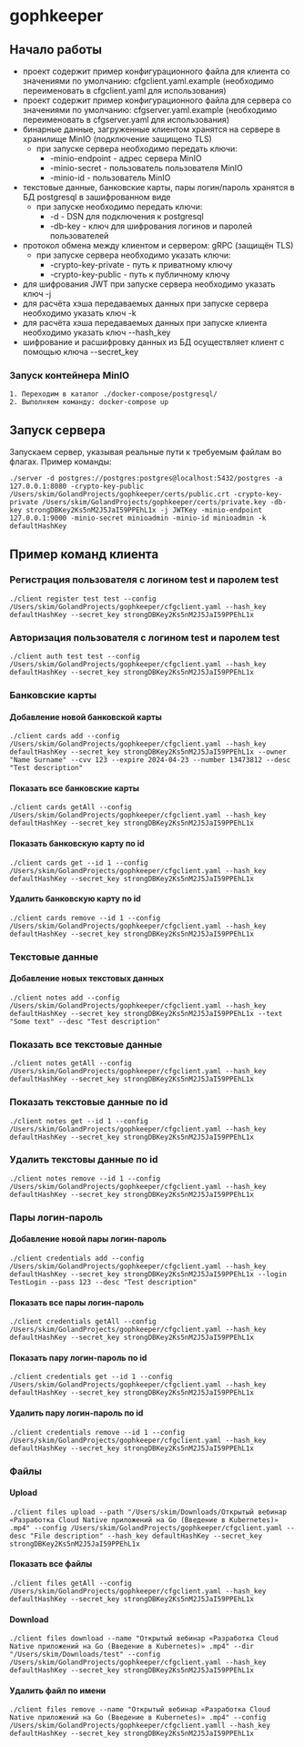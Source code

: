 # gophkeeper

## Начало работы
- проект содержит пример конфигурационного файла для клиента со значениями по умолчанию: cfgclient.yaml.example 
  (необходимо переименовать в cfgclient.yaml для использования)
- проект содержит пример конфигурационного файла для сервера со значениями по умолчанию: cfgserver.yaml.example
  (необходимо переименовать в cfgserver.yaml для использования)
- бинарные данные, загруженные клиентом хранятся на сервере в хранилище MinIO (подключение защищено TLS)
    - при запуске сервера необходимо передать ключи: 
        - -minio-endpoint - адрес сервера MinIO
        - -minio-secret - пользователь пользователя MinIO
        - -minio-id - пользователь MinIO 
- текстовые данные, банковские карты, пары логин/пароль хранятся в БД postgresql в зашифрованном виде
    - при запуске необходимо передать ключи:
        - -d - DSN для подключения к postgresql
        - -db-key - ключ для шифрования логинов и паролей пользователей
- протокол обмена между клиентом и сервером: gRPC (защищён TLS) 
    - при запуске сервера необходимо указать ключи:
        - -crypto-key-private - путь к приватному ключу
        - -crypto-key-public - путь к публичному ключу
- для шифрования JWT при запуске сервера необходимо указать ключ -j
- для расчёта хэша передаваемых данных при запуске сервера необходимо указать ключ -k
- для расчёта хэша передаваемых данных при запуске клиента необходимо указать ключ --hash_key
- шифрование и расшифровку данных из БД осуществляет клиент с помощью ключа --secret_key

### Запуск контейнера MinIO
    1. Переходим в каталог ./docker-compose/postgresql/
    2. Выполняем команду: docker-compose up

## Запуск сервера

Запускаем сервер, указывая реальные пути к требуемым файлам во флагах. Пример команды:
```
./server -d postgres://postgres:postgres@localhost:5432/postgres -a 127.0.0.1:8080 -crypto-key-public /Users/skim/GolandProjects/gophkeeper/certs/public.crt -crypto-key-private /Users/skim/GolandProjects/gophkeeper/certs/private.key -db-key strongDBKey2Ks5nM2J5JaI59PPEhL1x -j JWTKey -minio-endpoint 127.0.0.1:9000 -minio-secret minioadmin -minio-id minioadmin -k defaultHashKey
```

## Пример команд клиента

### Регистрация пользователя с логином test и паролем test
```
./client register test test --config /Users/skim/GolandProjects/gophkeeper/cfgclient.yaml --hash_key defaultHashKey --secret_key strongDBKey2Ks5nM2J5JaI59PPEhL1x
```

### Авторизация пользователя с логином test и паролем test
```
./client auth test test --config /Users/skim/GolandProjects/gophkeeper/cfgclient.yaml --hash_key defaultHashKey --secret_key strongDBKey2Ks5nM2J5JaI59PPEhL1x
```

### Банковские карты
#### Добавление новой банковской карты
```
./client cards add --config /Users/skim/GolandProjects/gophkeeper/cfgclient.yaml --hash_key defaultHashKey --secret_key strongDBKey2Ks5nM2J5JaI59PPEhL1x --owner "Name Surname" --cvv 123 --expire 2024-04-23 --number 13473812 --desc "Test description"
```

#### Показать все банковские карты
```
./client cards getAll --config /Users/skim/GolandProjects/gophkeeper/cfgclient.yaml --hash_key defaultHashKey --secret_key strongDBKey2Ks5nM2J5JaI59PPEhL1x
```

#### Показать банковскую карту по id
```
./client cards get --id 1 --config /Users/skim/GolandProjects/gophkeeper/cfgclient.yaml --hash_key defaultHashKey --secret_key strongDBKey2Ks5nM2J5JaI59PPEhL1x
```

#### Удалить банковскую карту по id
```
./client cards remove --id 1 --config /Users/skim/GolandProjects/gophkeeper/cfgclient.yaml --hash_key defaultHashKey --secret_key strongDBKey2Ks5nM2J5JaI59PPEhL1x
```

### Текстовые данные

#### Добавление новых текстовых данных
```
./client notes add --config /Users/skim/GolandProjects/gophkeeper/cfgclient.yaml --hash_key defaultHashKey --secret_key strongDBKey2Ks5nM2J5JaI59PPEhL1x --text "Some text" --desc "Test description"
```

### Показать все текстовые данные
```
./client notes getAll --config /Users/skim/GolandProjects/gophkeeper/cfgclient.yaml --hash_key defaultHashKey --secret_key strongDBKey2Ks5nM2J5JaI59PPEhL1x
```

### Показать текстовые данные по id
```
./client notes get --id 1 --config /Users/skim/GolandProjects/gophkeeper/cfgclient.yaml --hash_key defaultHashKey --secret_key strongDBKey2Ks5nM2J5JaI59PPEhL1x
```

### Удалить текстовы данные по id
```
./client notes remove --id 1 --config /Users/skim/GolandProjects/gophkeeper/cfgclient.yaml --hash_key defaultHashKey --secret_key strongDBKey2Ks5nM2J5JaI59PPEhL1x
```

### Пары логин-пароль

#### Добавление новой пары логин-пароль
```
./client credentials add --config /Users/skim/GolandProjects/gophkeeper/cfgclient.yaml --hash_key defaultHashKey --secret_key strongDBKey2Ks5nM2J5JaI59PPEhL1x --login TestLogin --pass 123 --desc "Test description"
```

#### Показать все пары логин-пароль
```
./client credentials getAll --config /Users/skim/GolandProjects/gophkeeper/cfgclient.yaml --hash_key defaultHashKey --secret_key strongDBKey2Ks5nM2J5JaI59PPEhL1x
```

#### Показать пару логин-пароль по id
```
./client credentials get --id 1 --config /Users/skim/GolandProjects/gophkeeper/cfgclient.yaml --hash_key defaultHashKey --secret_key strongDBKey2Ks5nM2J5JaI59PPEhL1x
```

#### Удалить пару логин-пароль по id
```
./client credentials remove --id 1 --config /Users/skim/GolandProjects/gophkeeper/cfgclient.yaml --hash_key defaultHashKey --secret_key strongDBKey2Ks5nM2J5JaI59PPEhL1x
```

### Файлы

#### Upload
```
./client files upload --path "/Users/skim/Downloads/Открытый вебинар «Разработка Cloud Native приложений на Go (Введение в Kubernetes)» .mp4" --config /Users/skim/GolandProjects/gophkeeper/cfgclient.yaml --desc "File description" --hash_key defaultHashKey --secret_key strongDBKey2Ks5nM2J5JaI59PPEhL1x
```

#### Показать все файлы
```
./client files getAll --config /Users/skim/GolandProjects/gophkeeper/cfgclient.yaml --hash_key defaultHashKey --secret_key strongDBKey2Ks5nM2J5JaI59PPEhL1x
```

#### Download
```
./client files download --name "Открытый вебинар «Разработка Cloud Native приложений на Go (Введение в Kubernetes)» .mp4" --dir "/Users/skim/Downloads/test" --config /Users/skim/GolandProjects/gophkeeper/cfgclient.yaml --hash_key defaultHashKey --secret_key strongDBKey2Ks5nM2J5JaI59PPEhL1x
```

#### Удалить файл по имени
```
./client files remove --name "Открытый вебинар «Разработка Cloud Native приложений на Go (Введение в Kubernetes)» .mp4" --config /Users/skim/GolandProjects/gophkeeper/cfgclient.yamll --hash_key defaultHashKey --secret_key strongDBKey2Ks5nM2J5JaI59PPEhL1x
```